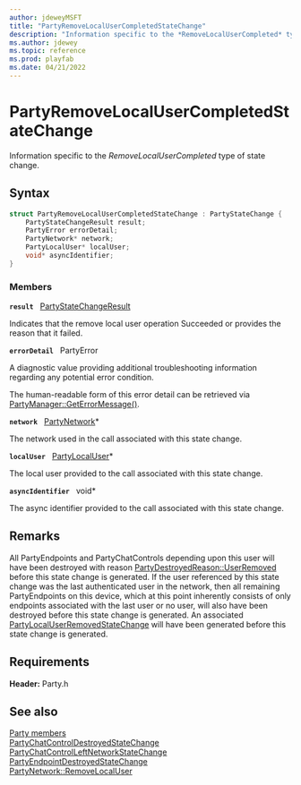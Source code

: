 ```yaml
---
author: jdeweyMSFT
title: "PartyRemoveLocalUserCompletedStateChange"
description: "Information specific to the *RemoveLocalUserCompleted* type of state change."
ms.author: jdewey
ms.topic: reference
ms.prod: playfab
ms.date: 04/21/2022
---
```


# PartyRemoveLocalUserCompletedStateChange  

Information specific to the *RemoveLocalUserCompleted* type of state change.  

## Syntax  
  
```cpp
struct PartyRemoveLocalUserCompletedStateChange : PartyStateChange {  
    PartyStateChangeResult result;  
    PartyError errorDetail;  
    PartyNetwork* network;  
    PartyLocalUser* localUser;  
    void* asyncIdentifier;  
}  
```
  
### Members  
  
**`result`** &nbsp; [PartyStateChangeResult](../enums/partystatechangeresult.md)  
  
Indicates that the remove local user operation Succeeded or provides the reason that it failed.
  
**`errorDetail`** &nbsp; PartyError  
  
A diagnostic value providing additional troubleshooting information regarding any potential error condition.
  
The human-readable form of this error detail can be retrieved via [PartyManager::GetErrorMessage()](../classes/PartyManager/methods/partymanager_geterrormessage.md).
  
**`network`** &nbsp; [PartyNetwork](../classes/PartyNetwork/partynetwork.md)*  
  
The network used in the call associated with this state change.
  
**`localUser`** &nbsp; [PartyLocalUser](../classes/PartyLocalUser/partylocaluser.md)*  
  
The local user provided to the call associated with this state change.
  
**`asyncIdentifier`** &nbsp; void*  
  
The async identifier provided to the call associated with this state change.
  
## Remarks  
  
All PartyEndpoints and PartyChatControls depending upon this user will have been destroyed with reason [PartyDestroyedReason::UserRemoved](../enums/partydestroyedreason.md) before this state change is generated. If the user referenced by this state change was the last authenticated user in the network, then all remaining PartyEndpoints on this device, which at this point inherently consists of only endpoints associated with the last user or no user, will also have been destroyed before this state change is generated. An associated [PartyLocalUserRemovedStateChange](partylocaluserremovedstatechange.md) will have been generated before this state change is generated.
  
## Requirements  
  
**Header:** Party.h
  
## See also  
[Party members](../party_members.md)  
[PartyChatControlDestroyedStateChange](partychatcontroldestroyedstatechange.md)  
[PartyChatControlLeftNetworkStateChange](partychatcontrolleftnetworkstatechange.md)  
[PartyEndpointDestroyedStateChange](partyendpointdestroyedstatechange.md)  
[PartyNetwork::RemoveLocalUser](../classes/PartyNetwork/methods/partynetwork_removelocaluser.md)
  
  
